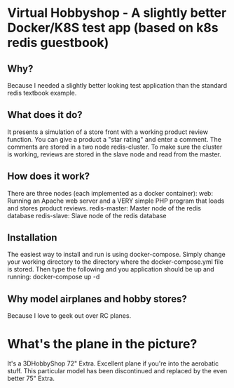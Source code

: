 # Virtual Hobbyshop - A slightly better Docker/K8S test app (based on k8s redis guestbook)

## Why?
Because I needed a slightly better looking test application than the standard redis textbook example.

## What does it do?
It presents a simulation of a store front with a working product review function. You can give a product a "star rating" and enter a comment. The comments are stored in a two node redis-cluster. To make sure the cluster is working, reviews are stored in the slave node and read from the master.

## How does it work?
There are three nodes (each implemented as a docker container):
web: Running an Apache web server and a VERY simple PHP program that loads and stores product reviews.
redis-master: Master node of the redis database
redis-slave: Slave node of the redis database

## Installation
The easiest way to install and run is using docker-compose. Simply change your working directory to the directory where the docker-compose.yml file is stored. Then type the following and you application should be up and running:
docker-compose up -d

## Why model airplanes and hobby stores?
Because I love to geek out over RC planes. 

# What's the plane in the picture?
It's a 3DHobbyShop 72" Extra. Excellent plane if you're into the aerobatic stuff. This particular model has been discontinued and replaced by the even better 75" Extra. 
